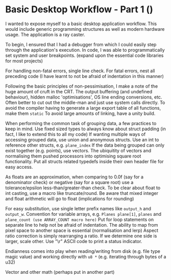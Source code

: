 # Basic Desktop Workflow - Part 1 ()
I wanted to expose myself to a basic desktop application workflow.
This would include generic programming structures as well as modern hardware usage.
The application is a ray caster.

To begin, I ensured that I had a debugger from which I could easily step through the application's execution.
In code, I was able to programmatically set system and user breakpoints.
(expand upon the essential code libraries for most projects)

For handling non-fatal errors, single line check. 
For fatal errors, nest all preceding code (I have learnt to not be afraid of indentation in this manner)

Following the basic principles of non-pessimisation, I make a note of the huge amount of cruft in the CRT.
The output buffering (and undefined behaviour), hidden malloc 'optimisations', OS line ending conversions, etc.
Often better to cut out the middle-man and just use system calls directly.
To avoid the compiler having to generate a large export table of all functions, make them `static`
To avoid large amounts of linking, have a unity build.

When performing the common task of grouping data, a few practices to keep in mind.
Use fixed sized types to always know about struct padding (in fact, I like to extend this to all my code)
If wanting multiple ways of accessing grouped data, use union and anonymous structs.
Use an int to reference other structs, e.g. `plane_index` 
If the data being grouped can only exist together (e.g. points), use vectors.
The ubiquitity of vectors and normalising them pushed processors into optimising square root functionality.
Put all structs related typedefs inside their own header file for easy access.

As floats are an approximation, when comparing to 0.0f (say for a denominator check) or negative (say for a square root) use a tolerance/epsilon less-than/greater-than check.
To be clear about float to int casting, use a macro like truncate/round.
Be aware that mixed integer and float arithmetic will go to float (implications for rounding)

For easy substitution, use single letter prefix names like `output_h` and `output_w`.
Convention for variable arrays, e.g. `Planes plane[1]`, `planes` and `plane_count (use ARRAY_COUNT macro here)` 
Put for loop statements on separate line to help not be afraid of indentation.
The ability to map from pixel space to another space is essential (normalisation and lerp)
Aspect ratio correction is simply rearranging a ratio. If we determine one side is larger, scale other.
Use "\r" ASCII code to print a status indicator.

Endianness comes into play when reading/writing from disk (e.g. file type magic value) and working directly with `u8 *` (e.g. iterating through bytes of a u32) 

Vector and other math (perhaps put in another part)
